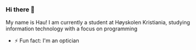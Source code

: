 ### Hi there 👋

My name is Hau!
I am currently a student at Høyskolen Kristiania, studying information technology with a focus on programming

- ⚡ Fun fact: I'm an optician

<!--
**HauVu94/HauVu94** is a ✨ _special_ ✨ repository because its `README.md` (this file) appears on your GitHub profile.

Here are some ideas to get you started:

- 🔭 I’m currently working on ...
- 🌱 I’m currently learning ...
- 👯 I’m looking to collaborate on ...
- 🤔 I’m looking for help with ...
- 💬 Ask me about ...
- 📫 How to reach me: ...
- 😄 Pronouns: ...
- ⚡ Fun fact: I'm an optician
-->

